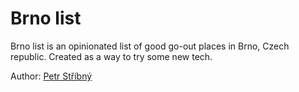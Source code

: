 # Brno list

Brno list is an opinionated list of good go-out places in Brno, Czech republic. Created as a way to try some new tech.

Author: [Petr Stříbný](http://stribny.name)
